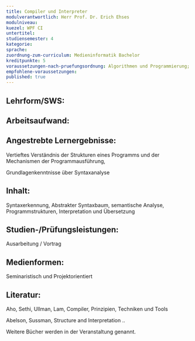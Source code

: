 ```yaml
---
title: Compiler und Interpreter
modulverantwortlich: Herr Prof. Dr. Erich Ehses
modulniveau:
kuezel: WPF CI
untertitel:
studiensemester: 4
kategorie:
sprache: 
zuordnung-zum-curriculum: Medieninformatik Bachelor
kreditpunkte: 5
voraussetzungen-nach-pruefungsordnung: Algorithmen und Programmierung; Grundkenntnisse Theor. Inf.  
empfohlene-voraussetzungen: 
published: true
---
```


## Lehrform/SWS:


## Arbeitsaufwand:

## Angestrebte Lernergebnisse:
Vertieftes Verständnis der Strukturen eines Programms und der Mechanismen der Programmausführung,  


Grundlagenkenntnisse über Syntaxanalyse

## Inhalt:
Syntaxerkennung, Abstrakter Syntaxbaum, semantische Analyse, Programmstrukturen, Interpretation und Übersetzung

## Studien-/Prüfungsleistungen:
Ausarbeitung / Vortrag

## Medienformen:
Seminaristisch und Projektorientiert

## Literatur:
Aho, Sethi, Ullman, Lam, Compiler, Prinzipien, Techniken und Tools  


Abelson, Sussman, Structure and Interpretation ..  


Weitere Bücher werden in der Veranstaltung genannt.

